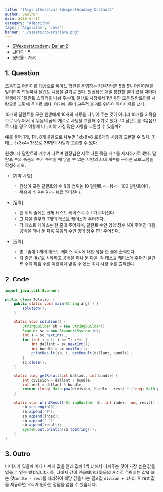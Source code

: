 ```yaml
---
title: "[Algorithm/Java] SWexpertAcademy Dallant2"
author: Seolhun
date: 2018-04-17
category: "Algorithm"
tags: ['Algorithm', 'Java']
banner: "./assets/covers/java.png"
---
```

- [SWexpertAcademy Dallant2](https://www.swexpertacademy.com/main/code/problem/problemDetail.do?contestProbId=AV18R8FKIvoCFAZN&categoryId=AV18R8FKIvoCFAZN&categoryType=CODE)
- 난이도 : 5
- 정답률 : 75%


## 1. Question
초등학교 어린이를 대상으로 피아노 학원을 운영하는 김원장님은 5월 5일 어린이날을 맞이하여 학원에서 달란트 시장을 열기로 했다. 원장님은 매일 칭찬할 일이 있을 때마다 원생에게 1달란트 스티커를 나눠 주는데, 달란트 시장에서 1년 동안 모은 달란트만큼 사탕으로 교환해 주기로 했다.
여기에, 좀더 교육적 효과를 위하여 아이디어를 냈다.

10개의 달란트를 모은 원생에게 10개의 사탕을 나누어 주는 것이 아니라 10개를 3 묶음으로 나누어서 각 묶음의 곱의 개수로 사탕을 교환해 주기로 했다.
10 달란트를 3묶음으로 나눌 경우 어떻게 나누어야 가장 많은 사탕을 교환할 수 있을까?

예를 들어 1개, 1개, 8개 묶음으로 나누면 1x1x8=8 로 8개의 사탕과 교환할 수 있다. 최대는 3x3x4=36으로 36개의 사탕과 교환할 수 있다.

원생마다 달란트의 개수가 다르며 원장님은 서로 다른 묶음 개수를 제시하기로 했다. 달란트 수와 묶음의 수가 주어질 때 받을 수 있는 사탕의 최대 개수를 구하는 프로그램을 작성하시오.

- [제약 사항]
  - 원생이 모은 달란트의 수 N의 범위는 10 달란트 <= N <= 100 달란트이다.
  - 묶음의 수 P는 P <= N로 주어진다.

- [입력]
  - 맨 위의 줄에는 전체 테스트 케이스의 수 T가 주어진다.
  - 그 다음 줄부터 T개의 테스트 케이스가 주어진다.
  - 각 테스트 케이스는 한 줄에 주어지며, 달란트 수인 양의 정수 N이 주어진 다음, 공백을 하나 둔 다음 묶음의 수인 양의 정수 P가 주어진다.

- [출력]
  - 총 T줄에 T개의 테스트 케이스 각각에 대한 답을 한 줄에 출력한다.
  - 각 줄은 ‘#x’로 시작하고 공백을 하나 둔 다음, 각 테스트 케이스에 주어진 달란트 수와 묶음 수를 이용하여 받을 수 있는 최대 사탕 수를 출력한다.

## 2. Code
```java
import java.util.Scanner;

public class Solution {
    public static void main(String arg[]) {
        solution();
    }

    static void solution() {
        StringBuilder sb = new StringBuilder();
        Scanner sc = new Scanner(System.in);
        int T = sc.nextInt();
        for (int i = 1; i <= T; i++) {
            int dallant = sc.nextInt();
            int bundle = sc.nextInt();
            printResult(sb, i, getResult(dallant, bundle));
        }
        sc.close();
    }

    static long getResult(int dallant, int bundle) {
        int division = dallant / bundle;
        int rest = dallant % bundle;
        return (long) Math.pow(division, bundle - rest) * (long) Math.pow(division + 1, rest);
    }

    static void printResult(StringBuilder sb, int index, long result) {
        sb.setLength(0);
        sb.append("#");
        sb.append(index);
        sb.append(" ");
        sb.append(result);
        System.out.println(sb.toString());
    }
}
```

## 3. Outro
나머지가 있을때 마다 나머지 값을 원래 값에 1씩 더해서 나눠주는 것이 가장 높은 값을 얻을 수 있는 방법입니다. 즉, 나머지 값이 있을때마다 묶음의 개수로 주어지는 값을 빼는 것`bundle - rest`를 처리하여 해당 값을 나눈 결과값 `divison + 1`처리 후 rest 값을 제곱하면 우리가 원하는 정답을 얻을 수 있습니다.
